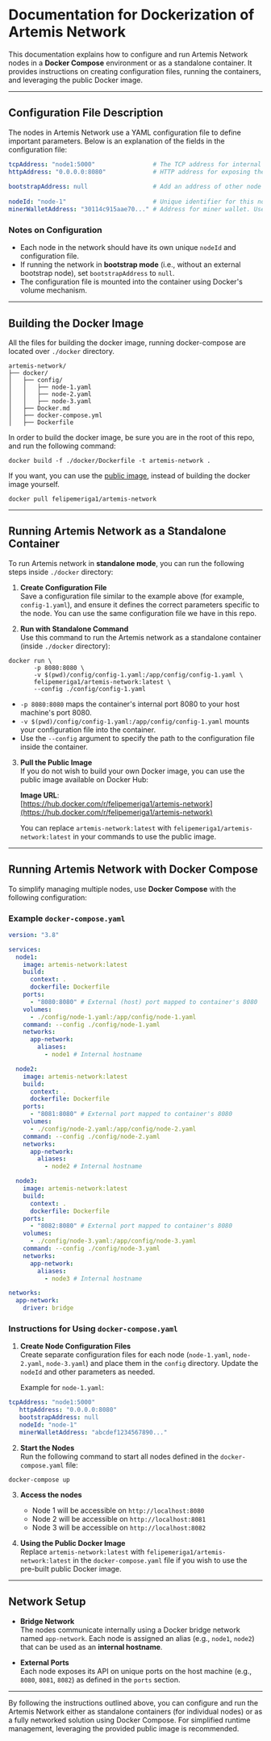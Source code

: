 # Documentation for Dockerization of Artemis Network

This documentation explains how to configure and run Artemis Network nodes in a **Docker Compose** environment or as a standalone container. It provides instructions on creating configuration files, running the containers, and leveraging the public Docker image.

---

## Configuration File Description

The nodes in Artemis Network use a YAML configuration file to define important parameters. Below is an explanation of the fields in the configuration file:

```yaml
tcpAddress: "node1:5000"                # The TCP address for internal network communication.
httpAddress: "0.0.0.0:8080"             # HTTP address for exposing the node's API. 
                                       
bootstrapAddress: null                  # Add an address of other node if you are running this node after the network already exists
                                     
nodeId: "node-1"                        # Unique identifier for this node in the network.
minerWalletAddress: "30114c915aae70..." # Address for miner wallet. Used in scenarios with blockchain mining.
```

### Notes on Configuration
- Each node in the network should have its own unique `nodeId` and configuration file.
- If running the network in **bootstrap mode** (i.e., without an external bootstrap node), set `bootstrapAddress` to `null`.
- The configuration file is mounted into the container using Docker's volume mechanism.

---

## Building the Docker Image

All the files for building the docker image, running docker-compose are located over `./docker` directory.
```
artemis-network/
├── docker/
│   ├── config/
│   │   ├── node-1.yaml
│   │   ├── node-2.yaml
│   │   ├── node-3.yaml
│   ├── Docker.md
│   ├── docker-compose.yml
│   ├── Dockerfile

```

In order to build the docker image, be sure you are in the root of this repo, and run the following command:
```shell
docker build -f ./docker/Dockerfile -t artemis-network .
```

If you want, you can use the [public image](https://hub.docker.com/r/felipemeriga1/artemis-network), instead of building the docker image yourself.

```shell
docker pull felipemeriga1/artemis-network
```
---
## Running Artemis Network as a Standalone Container

To run Artemis network in **standalone mode**, you can run the following steps inside `./docker`
directory:


1. **Create Configuration File**  
   Save a configuration file similar to the example above (for example, `config-1.yaml`), and ensure it defines the correct parameters specific to the node.  You can use the same configuration file we have in this repo.

2. **Run with Standalone Command**  
   Use this command to run the Artemis network as a standalone container (inside `./docker` directory):

```shell script
docker run \
       -p 8080:8080 \
       -v $(pwd)/config/config-1.yaml:/app/config/config-1.yaml \
       felipemeriga1/artemis-network:latest \
       --config ./config/config-1.yaml
```

- `-p 8080:8080` maps the container's internal port 8080 to your host machine's port 8080.
- `-v $(pwd)/config/config-1.yaml:/app/config/config-1.yaml` mounts your configuration file into the container.
- Use the `--config` argument to specify the path to the configuration file inside the container.

3. **Pull the Public Image**  
   If you do not wish to build your own Docker image, you can use the public image available on Docker Hub:

   **Image URL**:  
   [https://hub.docker.com/r/felipemeriga1/artemis-network](https://hub.docker.com/r/felipemeriga1/artemis-network)

   You can replace `artemis-network:latest` with `felipemeriga1/artemis-network:latest` in your commands to use the public image.

---

## Running Artemis Network with Docker Compose

To simplify managing multiple nodes, use **Docker Compose** with the following configuration:

### Example `docker-compose.yaml`

```yaml
version: "3.8"

services:
  node1:
    image: artemis-network:latest
    build:
      context: .
      dockerfile: Dockerfile
    ports:
      - "8080:8080" # External (host) port mapped to container's 8080
    volumes:
      - ./config/node-1.yaml:/app/config/node-1.yaml
    command: --config ./config/node-1.yaml
    networks:
      app-network:
        aliases:
          - node1 # Internal hostname

  node2:
    image: artemis-network:latest
    build:
      context: .
      dockerfile: Dockerfile
    ports:
      - "8081:8080" # External port mapped to container's 8080
    volumes:
      - ./config/node-2.yaml:/app/config/node-2.yaml
    command: --config ./config/node-2.yaml
    networks:
      app-network:
        aliases:
          - node2 # Internal hostname

  node3:
    image: artemis-network:latest
    build:
      context: .
      dockerfile: Dockerfile
    ports:
      - "8082:8080" # External port mapped to container's 8080
    volumes:
      - ./config/node-3.yaml:/app/config/node-3.yaml
    command: --config ./config/node-3.yaml
    networks:
      app-network:
        aliases:
          - node3 # Internal hostname

networks:
  app-network:
    driver: bridge
```

### Instructions for Using `docker-compose.yaml`

1. **Create Node Configuration Files**  
   Create separate configuration files for each node (`node-1.yaml`, `node-2.yaml`, `node-3.yaml`) and place them in the `config` directory. Update the `nodeId` and other parameters as needed.

   Example for `node-1.yaml`:
```yaml
tcpAddress: "node1:5000"
   httpAddress: "0.0.0.0:8080"
   bootstrapAddress: null
   nodeId: "node-1"
   minerWalletAddress: "abcdef1234567890..."
```

2. **Start the Nodes**  
   Run the following command to start all nodes defined in the `docker-compose.yaml` file:

```shell script
docker-compose up
```

3. **Access the nodes**
    - Node 1 will be accessible on `http://localhost:8080`
    - Node 2 will be accessible on `http://localhost:8081`
    - Node 3 will be accessible on `http://localhost:8082`

4. **Using the Public Docker Image**  
   Replace `artemis-network:latest` with `felipemeriga1/artemis-network:latest` in the `docker-compose.yaml` file if you wish to use the pre-built public Docker image.

---

## Network Setup

- **Bridge Network**  
  The nodes communicate internally using a Docker bridge network named `app-network`. Each node is assigned an alias (e.g., `node1`, `node2`) that can be used as an **internal hostname**.

- **External Ports**  
  Each node exposes its API on unique ports on the host machine (e.g., `8080`, `8081`, `8082`) as defined in the `ports` section.

---

By following the instructions outlined above, you can configure and run the Artemis Network either as standalone containers (for individual nodes) or as a fully networked solution using Docker Compose. For simplified runtime management, leveraging the provided public image is recommended.